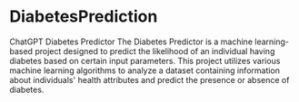 # DiabetesPrediction

ChatGPT
Diabetes Predictor
The Diabetes Predictor is a machine learning-based project designed to predict the likelihood of an individual having diabetes based on certain input parameters. This project utilizes various machine learning algorithms to analyze a dataset containing information about individuals' health attributes and predict the presence or absence of diabetes.

